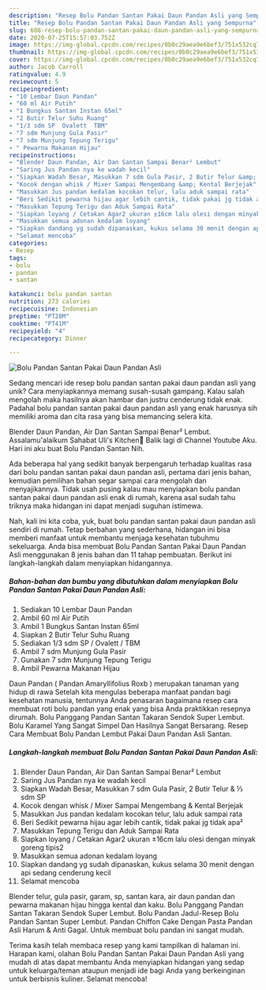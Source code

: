 ```yaml
---
description: "Resep Bolu Pandan Santan Pakai Daun Pandan Asli yang Sempurna"
title: "Resep Bolu Pandan Santan Pakai Daun Pandan Asli yang Sempurna"
slug: 608-resep-bolu-pandan-santan-pakai-daun-pandan-asli-yang-sempurna
date: 2020-07-25T15:57:03.752Z
image: https://img-global.cpcdn.com/recipes/0b0c29aea9e6bef3/751x532cq70/bolu-pandan-santan-pakai-daun-pandan-asli-foto-resep-utama.jpg
thumbnail: https://img-global.cpcdn.com/recipes/0b0c29aea9e6bef3/751x532cq70/bolu-pandan-santan-pakai-daun-pandan-asli-foto-resep-utama.jpg
cover: https://img-global.cpcdn.com/recipes/0b0c29aea9e6bef3/751x532cq70/bolu-pandan-santan-pakai-daun-pandan-asli-foto-resep-utama.jpg
author: Jacob Carroll
ratingvalue: 4.9
reviewcount: 5
recipeingredient:
- "10 Lembar Daun Pandan"
- "60 ml Air Putih"
- "1 Bungkus Santan Instan 65ml"
- "2 Butir Telur Suhu Ruang"
- "1/3 sdm SP  Ovalett  TBM"
- "7 sdm Munjung Gula Pasir"
- "7 sdm Munjung Tepung Terigu"
- " Pewarna Makanan Hijau"
recipeinstructions:
- "Blender Daun Pandan, Air Dan Santan Sampai Benar² Lembut"
- "Saring Jus Pandan nya ke wadah kecil"
- "Siapkan Wadah Besar, Masukkan 7 sdm Gula Pasir, 2 Butir Telur &amp; ⅓ sdm SP"
- "Kocok dengan whisk / Mixer Sampai Mengembang &amp; Kental Berjejak"
- "Masukkan Jus pandan kedalam kocokan telur, lalu aduk sampai rata"
- "Beri Sedikit pewarna hijau agar lebih cantik, tidak pakai jg tidak apa²"
- "Masukkan Tepung Terigu dan Aduk Sampai Rata"
- "Siapkan loyang / Cetakan Agar2 ukuran ±16cm lalu olesi dengan minyak goreng tipis2"
- "Masukkan semua adonan kedalam loyang"
- "Siapkan dandang yg sudah dipanaskan, kukus selama 30 menit dengan api sedang cenderung kecil"
- "Selamat mencoba"
categories:
- Resep
tags:
- bolu
- pandan
- santan

katakunci: bolu pandan santan 
nutrition: 273 calories
recipecuisine: Indonesian
preptime: "PT28M"
cooktime: "PT41M"
recipeyield: "4"
recipecategory: Dinner

---
```



![Bolu Pandan Santan Pakai Daun Pandan Asli](https://img-global.cpcdn.com/recipes/0b0c29aea9e6bef3/751x532cq70/bolu-pandan-santan-pakai-daun-pandan-asli-foto-resep-utama.jpg)

Sedang mencari ide resep bolu pandan santan pakai daun pandan asli yang unik? Cara menyiapkannya memang susah-susah gampang. Kalau salah mengolah maka hasilnya akan hambar dan justru cenderung tidak enak. Padahal bolu pandan santan pakai daun pandan asli yang enak harusnya sih memiliki aroma dan cita rasa yang bisa memancing selera kita.

Blender Daun Pandan, Air Dan Santan Sampai Benar² Lembut. Assalamu&#39;alaikum Sahabat Uli&#39;s Kitchen🤗 Balik lagi di Channel Youtube Aku. Hari ini aku buat Bolu Pandan Santan Nih.

Ada beberapa hal yang sedikit banyak berpengaruh terhadap kualitas rasa dari bolu pandan santan pakai daun pandan asli, pertama dari jenis bahan, kemudian pemilihan bahan segar sampai cara mengolah dan menyajikannya. Tidak usah pusing kalau mau menyiapkan bolu pandan santan pakai daun pandan asli enak di rumah, karena asal sudah tahu triknya maka hidangan ini dapat menjadi suguhan istimewa.


Nah, kali ini kita coba, yuk, buat bolu pandan santan pakai daun pandan asli sendiri di rumah. Tetap berbahan yang sederhana, hidangan ini bisa memberi manfaat untuk membantu menjaga kesehatan tubuhmu sekeluarga. Anda bisa membuat Bolu Pandan Santan Pakai Daun Pandan Asli menggunakan 8 jenis bahan dan 11 tahap pembuatan. Berikut ini langkah-langkah dalam menyiapkan hidangannya.

<!--inarticleads1-->

##### Bahan-bahan dan bumbu yang dibutuhkan dalam menyiapkan Bolu Pandan Santan Pakai Daun Pandan Asli:

1. Sediakan 10 Lembar Daun Pandan
1. Ambil 60 ml Air Putih
1. Ambil 1 Bungkus Santan Instan 65ml
1. Siapkan 2 Butir Telur Suhu Ruang
1. Sediakan 1/3 sdm SP / Ovalett / TBM
1. Ambil 7 sdm Munjung Gula Pasir
1. Gunakan 7 sdm Munjung Tepung Terigu
1. Ambil  Pewarna Makanan Hijau


Daun Pandan ( Pandan Amaryllifolius Roxb ) merupakan tanaman yang hidup di rawa Setelah kita mengulas beberapa manfaat pandan bagi kesehatan manusia, tentunnya Anda penasaran bagaimana resep cara membuat roti bolu pandan yang enak yang bisa Anda praktikkan resepnya dirumah. Bolu Panggang Pandan Santan Takaran Sendok Super Lembut. Bolu Karamel Yang Sangat Simpel Dan Hasilnya Sangat Bersarang. Resep Cara Membuat Bolu Pandan Lembut Pakai Daun Pandan Asli Santan. 

<!--inarticleads2-->

##### Langkah-langkah membuat Bolu Pandan Santan Pakai Daun Pandan Asli:

1. Blender Daun Pandan, Air Dan Santan Sampai Benar² Lembut
1. Saring Jus Pandan nya ke wadah kecil
1. Siapkan Wadah Besar, Masukkan 7 sdm Gula Pasir, 2 Butir Telur &amp; ⅓ sdm SP
1. Kocok dengan whisk / Mixer Sampai Mengembang &amp; Kental Berjejak
1. Masukkan Jus pandan kedalam kocokan telur, lalu aduk sampai rata
1. Beri Sedikit pewarna hijau agar lebih cantik, tidak pakai jg tidak apa²
1. Masukkan Tepung Terigu dan Aduk Sampai Rata
1. Siapkan loyang / Cetakan Agar2 ukuran ±16cm lalu olesi dengan minyak goreng tipis2
1. Masukkan semua adonan kedalam loyang
1. Siapkan dandang yg sudah dipanaskan, kukus selama 30 menit dengan api sedang cenderung kecil
1. Selamat mencoba


Blender telur, gula pasir, garam, sp, santan kara, air daun pandan dan pewarna makanan hijau hingga kental dan kaku. Bolu Panggang Pandan Santan Takaran Sendok Super Lembut. Bolu Pandan Jadul-Resep Bolu Pandan Santan Super Lembut. Pandan Chiffon Cake Dengan Pasta Pandan Asli Harum &amp; Anti Gagal. Untuk membuat bolu pandan ini sangat mudah. 

Terima kasih telah membaca resep yang kami tampilkan di halaman ini. Harapan kami, olahan Bolu Pandan Santan Pakai Daun Pandan Asli yang mudah di atas dapat membantu Anda menyiapkan hidangan yang sedap untuk keluarga/teman ataupun menjadi ide bagi Anda yang berkeinginan untuk berbisnis kuliner. Selamat mencoba!
